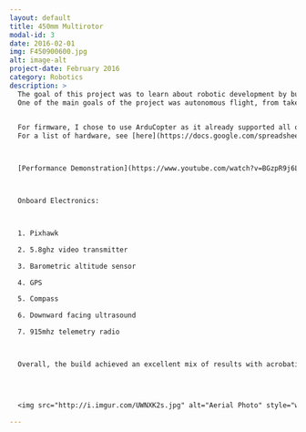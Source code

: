 ```yaml
---
layout: default
title: 450mm Multirotor
modal-id: 3
date: 2016-02-01
img: F450900600.jpg
alt: image-alt
project-date: February 2016
category: Robotics
description: >
  The goal of this project was to learn about robotic development by building my own multirotor.
  One of the main goals of the project was autonomous flight, from takeoff to landing. 
  

  For firmware, I chose to use ArduCopter as it already supported all of these features. 
  For a list of hardware, see [here](https://docs.google.com/spreadsheets/d/1mEt1_eJSIiduIqlckn3DclfPrjCSxVvRpn57FSve-7M/edit?usp=sharing).



  [Performance Demonstration](https://www.youtube.com/watch?v=BGzpR9j6Lq4)



  Onboard Electronics:



  1. Pixhawk

  2. 5.8ghz video transmitter

  3. Barometric altitude sensor

  4. GPS

  5. Compass

  6. Downward facing ultrasound

  7. 915mhz telemetry radio



  Overall, the build achieved an excellent mix of results with acrobatic abilities, autonomous flight, stability in high winds, and portability. 



  
  <img src="http://i.imgur.com/UWNXK2s.jpg" alt="Aerial Photo" style="width: 25%;"/>

---
```

